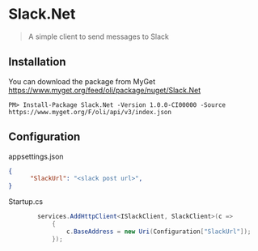 # Slack.Net

> A simple client to send messages to Slack

## Installation

You can download the package from MyGet https://www.myget.org/feed/oli/package/nuget/Slack.Net

```
PM> Install-Package Slack.Net -Version 1.0.0-CI00000 -Source https://www.myget.org/F/oli/api/v3/index.json
```

## Configuration

appsettings.json

```json
{
	  "SlackUrl": "<slack post url>",
}
```
Startup.cs

```cs
        services.AddHttpClient<ISlackClient, SlackClient>(c =>
            {
                c.BaseAddress = new Uri(Configuration["SlackUrl"]);
            });
```